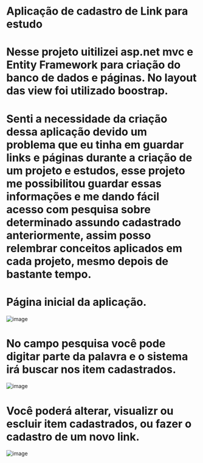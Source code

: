 # Aplicação de cadastro de Link para estudo

# Nesse projeto uitilizei asp.net mvc e Entity Framework para criação do banco de dados e páginas. No layout das view foi utilizado boostrap.

# Senti a necessidade da criação dessa aplicação devido um problema que eu tinha em guardar links e páginas durante a criação de um projeto e estudos, esse projeto me possibilitou guardar essas informações e me dando fácil acesso com pesquisa sobre determinado assundo cadastrado anteriormente, assim posso relembrar conceitos aplicados em cada projeto, mesmo depois de bastante tempo.

# Página inicial da aplicação.
![image](https://github.com/luizmarcelolm/Link_Estudo/assets/109484017/7676bb4c-af9f-4d99-9633-646745901046)

# No campo pesquisa você pode digitar parte da palavra e o sistema irá buscar nos item cadastrados.
![image](https://github.com/luizmarcelolm/Link_Estudo/assets/109484017/9b825923-e829-4b9c-b342-fc3da461be3f)

# Você poderá alterar, visualizr ou escluir item cadastrados, ou fazer o cadastro de um novo link.
![image](https://github.com/luizmarcelolm/Link_Estudo/assets/109484017/6da1c858-a91c-4c63-90b4-9c6ae539f126)

